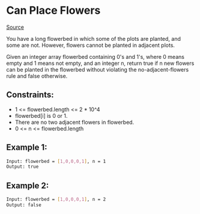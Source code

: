 # Can Place Flowers
[Source](https://leetcode.com/problems/can-place-flowers)

You have a long flowerbed in which some of the plots are planted, and some are not. However, flowers cannot be planted in adjacent plots.

Given an integer array flowerbed containing 0's and 1's, where 0 means empty and 1 means not empty, and an integer n, return true if n new flowers can be planted in the flowerbed without violating the no-adjacent-flowers rule and false otherwise.


## Constraints:

 - 1 <= flowerbed.length <= 2 * 10^4
 - flowerbed[i] is 0 or 1.
 - There are no two adjacent flowers in flowerbed.
 - 0 <= n <= flowerbed.length

## Example 1:
```sh
Input: flowerbed = [1,0,0,0,1], n = 1
Output: true
```

## Example 2:
```sh
Input: flowerbed = [1,0,0,0,1], n = 2
Output: false
```